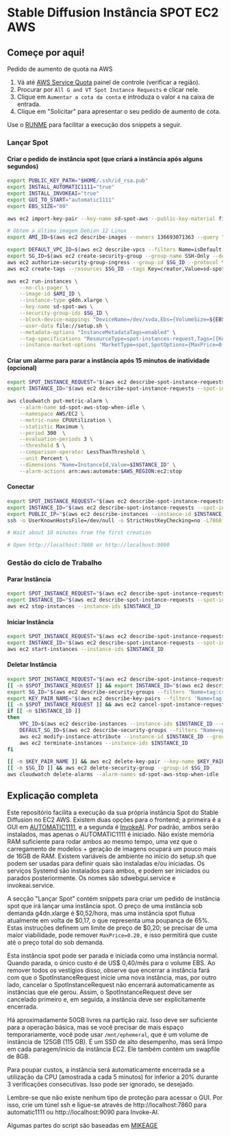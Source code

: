 # Stable Diffusion Instância SPOT EC2 AWS   

## Começe por aqui!

Pedido de aumento de quota na AWS 

1. Vá até [AWS Service Quota](https://us-east-1.console.aws.amazon.com/servicequotas/home/services/ec2/quotas) painel de controle (verificar a região).
3. Procurar por `All G and VT Spot Instance Requests` e clicar nele.
4. Clique em `Aumentar a cota da conta` e introduza o valor `4` na caixa de entrada.
5. Clique em "Solicitar" para apresentar o seu pedido de aumento de cota.


Use o [RUNME](https://github.com/stateful/runme) para facilitar a execução dos snippets a seguir.

### Lançar Spot

#### Criar o pedido de instância spot (que criará a instância após alguns segundos)

```bash {name=criar-instancia}
export PUBLIC_KEY_PATH="$HOME/.ssh/id_rsa.pub"
export INSTALL_AUTOMATIC1111="true"
export INSTALL_INVOKEAI="true"
export GUI_TO_START="automatic1111"
export EBS_SIZE="80"

aws ec2 import-key-pair --key-name sd-spot-aws --public-key-material fileb://${PUBLIC_KEY_PATH} --tag-specifications 'ResourceType=key-pair,Tags=[{Key=creator,Value=sd-spot-aws}]'

# Obtem a última imagem Debian 12 Linux
export AMI_ID=$(aws ec2 describe-images --owners 136693071363 --query "sort_by(Images, &CreationDate)[-1].ImageId" --filters "Name=name,Values=debian-12-amd64-*" | jq -r .)

export DEFAULT_VPC_ID=$(aws ec2 describe-vpcs --filters Name=isDefault,Values=true --query 'Vpcs[0].VpcId' --output text)
export SG_ID=$(aws ec2 create-security-group --group-name SSH-Only --description "Allow SSH from anywhere" --vpc-id $DEFAULT_VPC_ID --query 'GroupId' --output text)
aws ec2 authorize-security-group-ingress --group-id $SG_ID --protocol tcp --port 22 --cidr 0.0.0.0/0
aws ec2 create-tags --resources $SG_ID --tags Key=creator,Value=sd-spot-aws

aws ec2 run-instances \
    --no-cli-pager \
    --image-id $AMI_ID \
    --instance-type g4dn.xlarge \
    --key-name sd-spot-aws \
    --security-group-ids $SG_ID \
    --block-device-mappings "DeviceName=/dev/xvda,Ebs={VolumeSize=${EBS_SIZE},VolumeType=gp3}" \
    --user-data file://setup.sh \
    --metadata-options "InstanceMetadataTags=enabled" \
    --tag-specifications "ResourceType=spot-instances-request,Tags=[{Key=creator,Value=sd-spot-aws}]" "ResourceType=instance,Tags=[{Key=INSTALL_AUTOMATIC1111,Value=$INSTALL_AUTOMATIC1111},{Key=INSTALL_INVOKEAI,Value=$INSTALL_INVOKEAI},{Key=GUI_TO_START,Value=$GUI_TO_START}]" \
    --instance-market-options 'MarketType=spot,SpotOptions={MaxPrice=0.20,SpotInstanceType=persistent,InstanceInterruptionBehavior=stop}'

```

#### Criar um alarme para parar a instância após 15 minutos de inatividade (opcional)

```bash {name=criar-alarme, promptEnv=false}
export SPOT_INSTANCE_REQUEST="$(aws ec2 describe-spot-instance-requests --filters 'Name=tag:creator,Values=sd-spot-aws' 'Name=state,Values=active,open' | jq -r '.SpotInstanceRequests[].SpotInstanceRequestId')"
export INSTANCE_ID="$(aws ec2 describe-spot-instance-requests --spot-instance-request-ids $SPOT_INSTANCE_REQUEST | jq -r '.SpotInstanceRequests[].InstanceId')"

aws cloudwatch put-metric-alarm \
    --alarm-name sd-spot-aws-stop-when-idle \
    --namespace AWS/EC2 \
    --metric-name CPUUtilization \
    --statistic Maximum \
    --period 300  \
    --evaluation-periods 3 \
    --threshold 5 \
    --comparison-operator LessThanThreshold \
    --unit Percent \
    --dimensions "Name=InstanceId,Value=$INSTANCE_ID" \
    --alarm-actions arn:aws:automate:$AWS_REGION:ec2:stop
```

#### Conectar

```bash {name=conectar-via-ssh, promptEnv=false}
export SPOT_INSTANCE_REQUEST="$(aws ec2 describe-spot-instance-requests --filters 'Name=tag:creator,Values=sd-spot-aws' 'Name=state,Values=active,open' | jq -r '.SpotInstanceRequests[].SpotInstanceRequestId')"
export INSTANCE_ID="$(aws ec2 describe-spot-instance-requests --spot-instance-request-ids $SPOT_INSTANCE_REQUEST | jq -r '.SpotInstanceRequests[].InstanceId')"
export PUBLIC_IP="$(aws ec2 describe-instances --instance-id $INSTANCE_ID | jq -r '.Reservations[].Instances[].PublicIpAddress')"
ssh -o UserKnownHostsFile=/dev/null -o StrictHostKeyChecking=no -L7860:localhost:7860 -L9090:localhost:9090 admin@$PUBLIC_IP

# Wait about 10 minutes from the first creation

# Open http://localhost:7860 or http://localhost:9090
```

### Gestão do ciclo de Trabalho

#### Parar Instância

```bash {name=parar-instancia, promptEnv=false}
export SPOT_INSTANCE_REQUEST="$(aws ec2 describe-spot-instance-requests --filters 'Name=tag:creator,Values=sd-spot-aws' 'Name=state,Values=active,open' | jq -r '.SpotInstanceRequests[].SpotInstanceRequestId')"
export INSTANCE_ID="$(aws ec2 describe-spot-instance-requests --spot-instance-request-ids $SPOT_INSTANCE_REQUEST | jq -r '.SpotInstanceRequests[].InstanceId')"
aws ec2 stop-instances --instance-ids $INSTANCE_ID
```

#### Iniciar Instância

```bash {name=iniciar-instancia, promptEnv=false}
export SPOT_INSTANCE_REQUEST="$(aws ec2 describe-spot-instance-requests --filters 'Name=tag:creator,Values=sd-spot-aws' 'Name=state,Values=disabled' | jq -r '.SpotInstanceRequests[].SpotInstanceRequestId')"
export INSTANCE_ID="$(aws ec2 describe-spot-instance-requests --spot-instance-request-ids $SPOT_INSTANCE_REQUEST | jq -r '.SpotInstanceRequests[].InstanceId')"
aws ec2 start-instances --instance-ids $INSTANCE_ID
```

#### Deletar Instância

```bash {name=limpar-tudo, promptEnv=false}
export SPOT_INSTANCE_REQUEST="$(aws ec2 describe-spot-instance-requests --filters 'Name=tag:creator,Values=sd-spot-aws' 'Name=state,Values=active,open,disabled' | jq -r '.SpotInstanceRequests[].SpotInstanceRequestId')"
[[ -n $SPOT_INSTANCE_REQUEST ]] && export INSTANCE_ID="$(aws ec2 describe-spot-instance-requests --spot-instance-request-ids $SPOT_INSTANCE_REQUEST | jq -r '.SpotInstanceRequests[].InstanceId')"
export SG_ID="$(aws ec2 describe-security-groups --filters 'Name=tag:creator,Values=sd-spot-aws' --query 'SecurityGroups[*].GroupId' --output text)"
export KEY_PAIR_NAME="$(aws ec2 describe-key-pairs --filters 'Name=tag:creator,Values=sd-spot-aws' --query 'KeyPairs[0].KeyName' --output text)"
[[ -n $SPOT_INSTANCE_REQUEST ]] && aws ec2 cancel-spot-instance-requests --spot-instance-request-ids $SPOT_INSTANCE_REQUEST
if [[ -n $INSTANCE_ID ]]
then
    VPC_ID=$(aws ec2 describe-instances --instance-ids $INSTANCE_ID --query 'Reservations[0].Instances[0].VpcId' --output text)
    DEFAULT_SG_ID=$(aws ec2 describe-security-groups --filters "Name=vpc-id,Values=$VPC_ID" "Name=group-name,Values=default" --query 'SecurityGroups[0].GroupId' --output text)
    aws ec2 modify-instance-attribute --instance-id $INSTANCE_ID --groups $DEFAULT_SG_ID
    aws ec2 terminate-instances --instance-ids $INSTANCE_ID
fi

[[ -n $KEY_PAIR_NAME ]] && aws ec2 delete-key-pair --key-name $KEY_PAIR_NAME
[[ -n $SG_ID ]] && aws ec2 delete-security-group --group-id $SG_ID
aws cloudwatch delete-alarms --alarm-names sd-spot-aws-stop-when-idle
```

## Explicação completa

Este repositório facilita a execução da sua própria instância Spot do Stable Diffusion no EC2 AWS. Existem duas opções para o frontend; a primeira é a GUI em [AUTOMATIC1111](https://github.com/AUTOMATIC1111/stable-diffusion-webui), e a segunda é [InvokeAI](https://github.com/invoke-ai/InvokeAI). Por padrão, ambos serão instalados, mas apenas o AUTOMATIC1111 é iniciado. Não existe memória RAM suficiente para rodar ambos ao mesmo tempo, uma vez que o carregamento de modelos + geração de imagens ocupará um pouco mais de 16GB de RAM. Existem variáveis de ambiente no início do setup.sh que podem ser usadas para definir quais são instaladas e/ou iniciadas. Os serviços Systemd são instalados para ambos, e podem ser iniciados ou parados posteriormente. Os nomes são sdwebgui.service e invokeai.service.

A secção "Lançar Spot" contém snippets para criar um pedido de instância spot que irá lançar uma instância spot. O preço de uma instância sob demanda g4dn.xlarge é $0,52/hora, mas uma instância spot flutua atualmente em volta de $0,17, o que representa uma poupança de 65%. Estas instruções definem um limite de preço de $0,20; se precisar de uma maior viabilidade, pode remover `MaxPrice=0.20,` e isso permitirá que custe até o preço total do sob demanda.

Esta instância spot pode ser parada e iniciada como uma instância normal. Quando parada, o único custo é de US$ 0,40/mês para o volume EBS. Ao remover todos os vestígios disso, observe que encerrar a instância fará com que o SpotInstanceRequest inicie uma nova instância, mas, por outro lado, cancelar o SpotInstanceRequest não encerrará automaticamente as instâncias que ele gerou. Assim, o SpotInstanceRequest deve ser cancelado primeiro e, em seguida, a instância deve ser explicitamente encerrada.

Há aproximadamente 50GB livres na partição raiz. Isso deve ser suficiente para a operação básica, mas se você precisar de mais espaço temporariamente, você pode usar `/mnt/ephemeral`, que é um volume de instância de 125GB (115 GB). É um SSD de alto desempenho, mas será limpo em cada paragem/início da instância EC2. Ele também contém um swapfile de 8GB.

Para poupar custos, a instância será automaticamente encerrada se a utilização da CPU (amostrada a cada 5 minutos) for inferior a 20% durante 3 verificações consecutivas. Isso pode ser ignorado, se desejado.

Lembre-se que não existe nenhum tipo de proteção para acessar o GUI. Por isso, crie um túnel ssh e ligue-se através de http://localhost:7860 para automatic1111 ou http://localhost:9090 para Invoke-AI.

Algumas partes do script são baseadas em [MIKEAGE](https://github.com/mikeage/stable-diffusion-aws)
